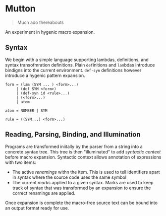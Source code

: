 # Mutton

> Much ado thereabouts

An experiment in hygenic macro expansion.

## Syntax

We begin with a simple language supporting lambdas, definitions, and syntax
transofmration definitions. Plain `def`initions and `lam`bdas introduce bindigns
into the current environment. `def-syn` definitions however introduce a hygenic
pattern expansion.

```
form = (lam (SYM ... ) <form>...)
     | (def SYM <form>)
     | (def-syn id <rule>...)
     | (<form>...)
     | atom

atom = NUMBER | SYM

rule = ((SYM...) <form>...)
```

## Reading, Parsing, Binding, and Illumination

Programs are transformed iniitally by the parser from a string into a concrete
syntax tree. This tree is then "illuminated" to add *syntactic context* before
macro expansion. Syntactic context allows annotation of expressions with two
items:

 * The active *renamings* withn the item. This is used to tell identifiers apart
   in syntax where the source code uses the same symbol
 * The current *marks* applied to a given syntax. Marks are used to keep track
   of syntax that was transformed by an expansion to ensure the correct
   renamings are applied.

Once expansion is complete the macro-free source text can be bound into an
output format ready for use.